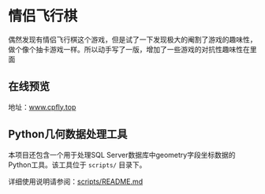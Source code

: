 # 情侣飞行棋
偶然发现有情侣飞行棋这个游戏，但是试了一下发现极大的阉割了游戏的趣味性，做个像个抽卡游戏一样。所以动手写了一版，增加了一些游戏的对抗性趣味性在里面
## 在线预览
地址：www.cpfly.top

## Python几何数据处理工具

本项目还包含一个用于处理SQL Server数据库中geometry字段坐标数据的Python工具。该工具位于 `scripts/` 目录下。

详细使用说明请参阅：[scripts/README.md](scripts/README.md)
